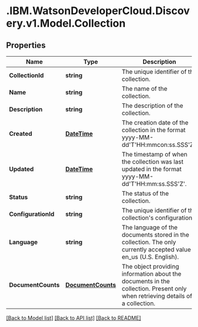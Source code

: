 # .IBM.WatsonDeveloperCloud.Discovery.v1.Model.Collection
## Properties

Name | Type | Description | Notes
------------ | ------------- | ------------- | -------------
**CollectionId** | **string** | The unique identifier of the collection. | [optional] 
**Name** | **string** | The name of the collection. | [optional] 
**Description** | **string** | The description of the collection. | [optional] 
**Created** | [**DateTime**](DateTime.md) | The creation date of the collection in the format yyyy-MM-dd'T'HH:mmcon:ss.SSS'Z'. | [optional] 
**Updated** | [**DateTime**](DateTime.md) | The timestamp of when the collection was last updated in the format yyyy-MM-dd'T'HH:mm:ss.SSS'Z'. | [optional] 
**Status** | **string** | The status of the collection. | [optional] 
**ConfigurationId** | **string** | The unique identifier of the collection's configuration. | [optional] 
**Language** | **string** | The language of the documents stored in the collection. The only currently accepted value is en_us (U.S. English). | [optional] 
**DocumentCounts** | [**DocumentCounts**](DocumentCounts.md) | The object providing information about the documents in the collection. Present only when retrieving details of a collection. | [optional] 

[[Back to Model list]](../README.md#documentation-for-models) [[Back to API list]](../README.md#documentation-for-api-endpoints) [[Back to README]](../README.md)

